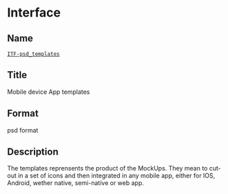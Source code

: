 # Interface

## Name
[`ITF-psd_templates`]()

## Title
Mobile device App templates

## Format
psd format

## Description
The templates reprensents the product of the MockUps. They mean to cut-out in a set of icons and
then integrated in any mobile app, either for IOS, Android, wether native, semi-native or web app.
